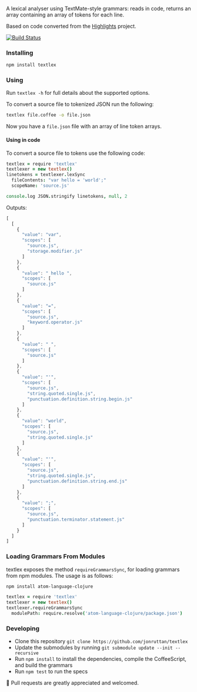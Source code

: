A lexical analyser using TextMate-style grammars: reads in code, returns an array containing an array of tokens for each line.

Based on code converted from the [Highlights](https://github.com/atom/highlights) project.

[![Build Status](https://travis-ci.org/jonruttan/textlex.svg)](https://travis-ci.org/jonruttan/textlex)

### Installing

```sh
npm install textlex
```

### Using

Run `textlex -h` for full details about the supported options.

To convert a source file to tokenized JSON run the following:

```sh
textlex file.coffee -o file.json
```

Now you have a `file.json` file with an array of line token arrays.

#### Using in code

To convert a source file to tokens use the following code:

```coffee
textlex = require 'textlex'
textlexer = new textlex()
linetokens = textlexer.lexSync
  fileContents: "var hello = 'world';"
  scopeName: 'source.js'

console.log JSON.stringify linetokens, null, 2
```

Outputs:

```js
[
  [
    {
      "value": "var",
      "scopes": [
        "source.js",
        "storage.modifier.js"
      ]
    },
    {
      "value": " hello ",
      "scopes": [
        "source.js"
      ]
    },
    {
      "value": "=",
      "scopes": [
        "source.js",
        "keyword.operator.js"
      ]
    },
    {
      "value": " ",
      "scopes": [
        "source.js"
      ]
    },
    {
      "value": "'",
      "scopes": [
        "source.js",
        "string.quoted.single.js",
        "punctuation.definition.string.begin.js"
      ]
    },
    {
      "value": "world",
      "scopes": [
        "source.js",
        "string.quoted.single.js"
      ]
    },
    {
      "value": "'",
      "scopes": [
        "source.js",
        "string.quoted.single.js",
        "punctuation.definition.string.end.js"
      ]
    },
    {
      "value": ";",
      "scopes": [
        "source.js",
        "punctuation.terminator.statement.js"
      ]
    }
  ]
]
```

### Loading Grammars From Modules

textlex exposes the method `requireGrammarsSync`, for loading grammars from
npm modules. The usage is as follows:

```bash
npm install atom-language-clojure
```

```coffee
textlex = require 'textlex'
textlexer = new textlex()
textlexer.requireGrammarsSync
  modulePath: require.resolve('atom-language-clojure/package.json')
```

### Developing

* Clone this repository `git clone https://github.com/jonruttan/textlex`
* Update the submodules by running `git submodule update --init --recursive`
* Run `npm install` to install the dependencies, compile the CoffeeScript, and
  build the grammars
* Run `npm test` to run the specs

:green_heart: Pull requests are greatly appreciated and welcomed.
